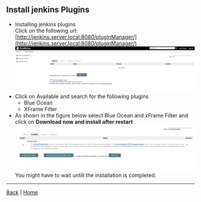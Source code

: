 ##  Install jenkins Plugins


- Installing jenkins plugins   
  Click on the following url:  
  [http://jenkins.server.local:8080/pluginManager/](http://jenkins.server.local:8080/pluginManager/)
  ![directory install_plugins](assets/screenshot_plugins_0.png  "install_plugins")
- Click on Available and search for the following plugins
  - Blue Ocean
  - XFrame Filter
- As shown in the figure below select Blue Ocean and xFrame Filter and click on **Download now and install after restart**  
  ![directory install_plugins](assets/screenshot_plugins_1.png  "install_plugins")  
  You might have to wait untill the installation is completed.
    
---
[Back](/README.md) | [Home](/README.md)
